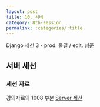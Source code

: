 ```yaml
---
layout: post
title: 10. 서버
category: 8th-session
permalink: :categories/:title
---
```


Django 세션 3 - prod. 물결 / edit. 성준

## 서버 세션

### 세션 자료

강의자료의 1008 부분
[Server 세션](https://github.com/Mulgyeol/2020-Django)